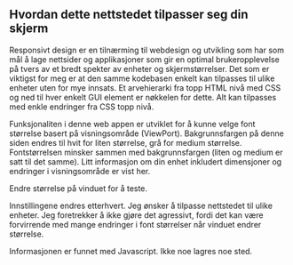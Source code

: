 ## Hvordan dette nettstedet tilpasser seg din skjerm

Responsivt design er en tilnærming til webdesign og utvikling som har som mål å lage nettsider
og applikasjoner som gir en optimal brukeropplevelse på tvers av et bredt spekter
av enheter og skjermstørrelser. Det som er viktigst for meg er at den samme kodebasen enkelt kan tilpasses
til ulike enheter uten for mye innsats. Et arvehierarki fra topp HTML nivå med CSS og ned til hver enkelt
GUI element er nøkkelen for dette. Alt kan tilpasses med enkle endringer fra CSS topp nivå.  

Funksjonaliten i denne web appen er utviklet for å kunne velge font størrelse basert på visningsområde (ViewPort).
Bakgrunnsfargen på denne siden endres til hvit for liten størrelse, grå for medium størrelse.
Fontstørrelsen minsker sammen med bakgrunnsfargen (liten og medium er satt til det samme).
Litt informasjon om din enhet inkludert dimensjoner og endringer i visningsområde er vist her.  

Endre størrelse på vinduet for å teste.  

Innstillingene endres etterhvert. Jeg ønsker å tilpasse nettstedet til ulike enheter.
Jeg foretrekker å ikke gjøre det agressivt, fordi det kan være
forvirrende med mange endringer i font størrelser når vinduet endrer størrelse.

Informasjonen er funnet med Javascript. Ikke noe lagres noe sted.  


